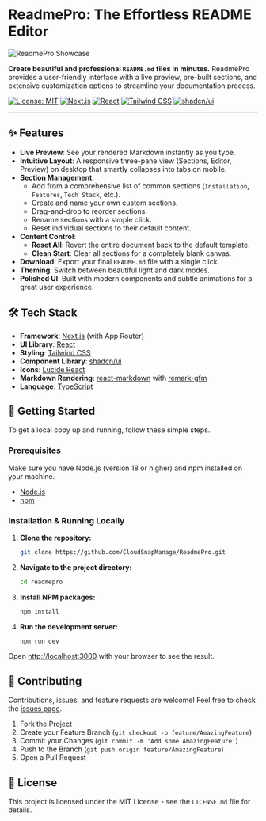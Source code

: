 # ReadmePro: The Effortless README Editor

![ReadmePro Showcase](https://picsum.photos/1200/600?data-ai-hint=showcase)

**Create beautiful and professional `README.md` files in minutes.** ReadmePro provides a user-friendly interface with a live preview, pre-built sections, and extensive customization options to streamline your documentation process.

[![License: MIT](https://img.shields.io/badge/License-MIT-blue.svg)](https://opensource.org/licenses/MIT)
[![Next.js](https://img.shields.io/badge/Next.js-black?logo=next.js)](https://nextjs.org/)
[![React](https://img.shields.io/badge/React-blue?logo=react)](https://react.dev/)
[![Tailwind CSS](https://img.shields.io/badge/Tailwind_CSS-38B2AC?logo=tailwind-css)](https://tailwindcss.com/)
[![shadcn/ui](https://img.shields.io/badge/shadcn/ui-black?logo=shadcn-ui&logoColor=white)](https://ui.shadcn.com/)

---

## ✨ Features

-   **Live Preview**: See your rendered Markdown instantly as you type.
-   **Intuitive Layout**: A responsive three-pane view (Sections, Editor, Preview) on desktop that smartly collapses into tabs on mobile.
-   **Section Management**:
    -   Add from a comprehensive list of common sections (`Installation`, `Features`, `Tech Stack`, etc.).
    -   Create and name your own custom sections.
    -   Drag-and-drop to reorder sections.
    -   Rename sections with a simple click.
    -   Reset individual sections to their default content.
-   **Content Control**:
    -   **Reset All**: Revert the entire document back to the default template.
    -   **Clean Start**: Clear all sections for a completely blank canvas.
-   **Download**: Export your final `README.md` file with a single click.
-   **Theming**: Switch between beautiful light and dark modes.
-   **Polished UI**: Built with modern components and subtle animations for a great user experience.

## 🛠️ Tech Stack

-   **Framework**: [Next.js](https://nextjs.org/) (with App Router)
-   **UI Library**: [React](https://react.dev/)
-   **Styling**: [Tailwind CSS](https://tailwindcss.com/)
-   **Component Library**: [shadcn/ui](https://ui.shadcn.com/)
-   **Icons**: [Lucide React](https://lucide.dev/guide/packages/lucide-react)
-   **Markdown Rendering**: [react-markdown](https://github.com/remarkjs/react-markdown) with [remark-gfm](https://github.com/remarkjs/remark-gfm)
-   **Language**: [TypeScript](https://www.typescriptlang.org/)

## 🚀 Getting Started

To get a local copy up and running, follow these simple steps.

### Prerequisites

Make sure you have Node.js (version 18 or higher) and npm installed on your machine.

-   [Node.js](https://nodejs.org/)
-   [npm](https://www.npmjs.com/get-npm)

### Installation & Running Locally

1.  **Clone the repository:**
    ```bash
    git clone https://github.com/CloudSnapManage/ReadmePro.git
    ```
2.  **Navigate to the project directory:**
    ```bash
    cd readmepro
    ```
3.  **Install NPM packages:**
    ```bash
    npm install
    ```
4.  **Run the development server:**
    ```bash
    npm run dev
    ```

Open [http://localhost:3000](http://localhost:3000) with your browser to see the result.

## 🤝 Contributing

Contributions, issues, and feature requests are welcome! Feel free to check the [issues page](https://github.com/CloudSnapManage/ReadmePro/issues).

1.  Fork the Project
2.  Create your Feature Branch (`git checkout -b feature/AmazingFeature`)
3.  Commit your Changes (`git commit -m 'Add some AmazingFeature'`)
4.  Push to the Branch (`git push origin feature/AmazingFeature`)
5.  Open a Pull Request

## 📄 License

This project is licensed under the MIT License - see the `LICENSE.md` file for details.

